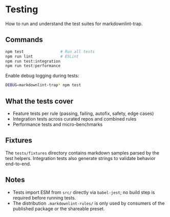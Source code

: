 # Testing

How to run and understand the test suites for markdownlint-trap.

## Commands

```bash
npm test                # Run all tests
npm run lint            # ESLint
npm run test:integration
npm run test:performance
```

Enable debug logging during tests:

```bash
DEBUG=markdownlint-trap* npm test
```

## What the tests cover

- Feature tests per rule (passing, failing, autofix, safety, edge cases)
- Integration tests across curated repos and combined rules
- Performance tests and micro-benchmarks

## Fixtures

The `tests/fixtures` directory contains markdown samples parsed by the test helpers. Integration tests also generate strings to validate behavior end-to-end.

## Notes

- Tests import ESM from `src/` directly via `babel-jest`; no build step is required before running tests.
- The distribution `.markdownlint-rules/` is only used by consumers of the published package or the shareable preset.
